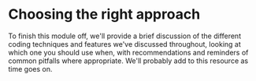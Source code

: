 # Choosing the right approach

To finish this module off, we'll provide a brief discussion of the different coding techniques and features we've discussed throughout, looking at which one you should use when, with recommendations and reminders of common pitfalls where appropriate. We'll probably add to this resource as time goes on.